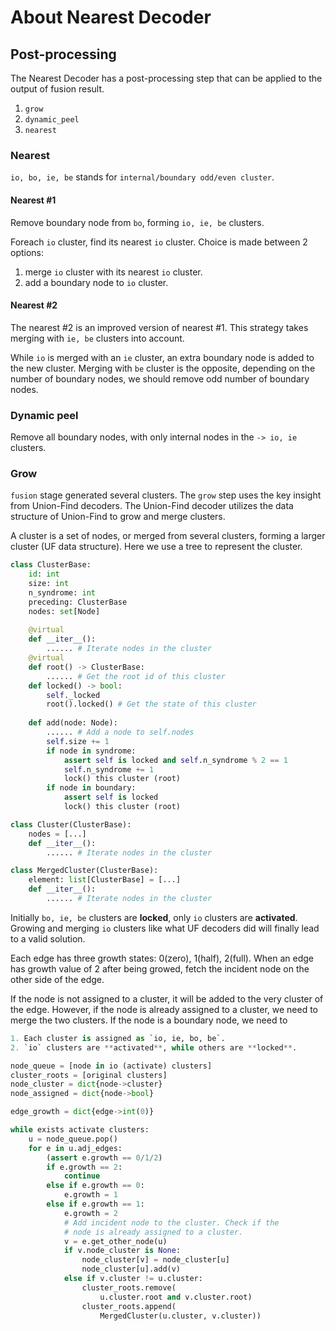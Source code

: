 # About Nearest Decoder

## Post-processing

The Nearest Decoder has a post-processing step that can be applied to the output of fusion result.

1. `grow`
2. `dynamic_peel`
3. `nearest`

### Nearest

`io, bo, ie, be` stands for `internal/boundary odd/even cluster`.

#### Nearest #1

Remove boundary node from `bo`, forming `io, ie, be` clusters.

Foreach `io` cluster, find its nearest `io` cluster. Choice is made between 2 options:

1. merge `io` cluster with its nearest `io` cluster.
2. add a boundary node to `io` cluster.

#### Nearest #2

The nearest #2 is an improved version of nearest #1. This strategy takes merging with `ie, be` clusters into account.

While `io` is merged with an `ie` cluster, an extra boundary node is added to the new cluster. Merging with `be` cluster
is the opposite, depending on the number of boundary nodes, we should remove odd number of boundary nodes.

### Dynamic peel

Remove all boundary nodes, with only internal nodes in the  `-> io, ie` clusters.

### Grow

`fusion` stage generated several clusters. The `grow` step uses the key insight from Union-Find decoders. The Union-Find
decoder utilizes the data structure of Union-Find to grow and merge clusters.

A cluster is a set of nodes, or merged from several clusters, forming a larger cluster (UF data structure). Here we use
a tree to represent the cluster.

``` Python
class ClusterBase:
    id: int
    size: int
    n_syndrome: int
    preceding: ClusterBase
    nodes: set[Node]
    
    @virtual
    def __iter__():
        ...... # Iterate nodes in the cluster
    @virtual
    def root() -> ClusterBase:
        ...... # Get the root id of this cluster
    def locked() -> bool:
        self._locked
        root().locked() # Get the state of this cluster
    
    def add(node: Node):
        ...... # Add a node to self.nodes
        self.size += 1
        if node in syndrome:
            assert self is locked and self.n_syndrome % 2 == 1
            self.n_syndrome += 1
            lock() this cluster (root)
        if node in boundary:
            assert self is locked
            lock() this cluster (root)

class Cluster(ClusterBase):
    nodes = [...]
    def __iter__():
        ...... # Iterate nodes in the cluster

class MergedCluster(ClusterBase):
    element: list[ClusterBase] = [...]
    def __iter__():
        ...... # Iterate nodes in the cluster
```

Initially `bo, ie, be` clusters are **locked**, only `io` clusters are **activated**. Growing and merging `io` clusters
like what UF decoders did will finally lead to a valid solution.

Each edge has three growth states: 0(zero), 1(half), 2(full). When an edge has growth value of 2 after being growed,
fetch the incident node on the other side of the edge.

If the node is not assigned to a cluster, it will be added to the very cluster of the edge. However, if the node is
already assigned to a cluster, we need to merge the two clusters. If the node is a boundary node, we need to

``` python
1. Each cluster is assigned as `io, ie, bo, be`.
2. `io` clusters are **activated**, while others are **locked**.

node_queue = [node in io (activate) clusters]
cluster_roots = [original clusters]
node_cluster = dict{node->cluster}
node_assigned = dict{node->bool}

edge_growth = dict{edge->int(0)}

while exists activate clusters:
    u = node_queue.pop()
    for e in u.adj_edges:
        (assert e.growth == 0/1/2)
        if e.growth == 2:
            continue
        else if e.growth == 0:
            e.growth = 1
        else if e.growth == 1:
            e.growth = 2
            # Add incident node to the cluster. Check if the 
            # node is already assigned to a cluster.
            v = e.get_other_node(u)
            if v.node_cluster is None:
                node_cluster[v] = node_cluster[u]
                node_cluster[u].add(v)
            else if v.cluster != u.cluster:
                cluster_roots.remove(
                    u.cluster.root and v.cluster.root)
                cluster_roots.append(
                    MergedCluster(u.cluster, v.cluster))
```